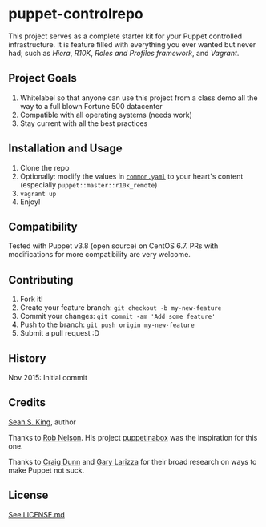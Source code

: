 # puppet-controlrepo

This project serves as a complete starter kit for your Puppet controlled infrastructure. It is feature filled with everything you ever wanted but never had; such as *Hiera*, *R10K*, *Roles and Profiles framework*, and *Vagrant*.

## Project Goals

  1. Whitelabel so that anyone can use this project from a class demo all the way to a full blown Fortune 500 datacenter
  2. Compatible with all operating systems (needs work)
  3. Stay current with all the best practices

## Installation and Usage

  1. Clone the repo
  1. Optionally: modify the values in [`common.yaml`](hieradata/common.yaml) to your heart's content (especially `puppet::master::r10k_remote`)
  1. `vagrant up`
  1. Enjoy!

## Compatibility

Tested with Puppet v3.8 (open source) on CentOS 6.7. PRs  with modifications for more compatibility are very welcome.

## Contributing

1. Fork it!
2. Create your feature branch: `git checkout -b my-new-feature`
3. Commit your changes: `git commit -am 'Add some feature'`
4. Push to the branch: `git push origin my-new-feature`
5. Submit a pull request :D

## History

Nov 2015: Initial commit


## Credits

[Sean S. King](https://github.com/seanscottking), author

Thanks to [Rob Nelson](http://rnelson0.com). His project [puppetinabox](https://github.com/puppetinabox) was the inspiration for this one.

Thanks to [Craig Dunn](www.craigdunn.org) and [Gary Larizza](http://garylarizza.com) for their broad research on ways to make Puppet not suck.


## License

[See LICENSE.md](LICENSE.md)
